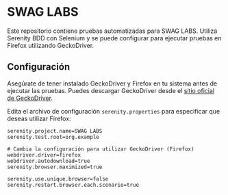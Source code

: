# SWAG LABS

Este repositorio contiene pruebas automatizadas para SWAG LABS. Utiliza Serenity BDD con Selenium y se puede configurar para ejecutar pruebas en Firefox utilizando GeckoDriver.

## Configuración

Asegúrate de tener instalado GeckoDriver y Firefox en tu sistema antes de ejecutar las pruebas. Puedes descargar GeckoDriver desde el [sitio oficial de GeckoDriver](https://github.com/mozilla/geckodriver/releases).

Edita el archivo de configuración `serenity.properties` para especificar que deseas utilizar Firefox:

```properties
serenity.project.name=SWAG LABS
serenity.test.root=org.example

# Cambia la configuración para utilizar GeckoDriver (Firefox)
webdriver.driver=firefox
webdriver.autodownload=true
serenity.browser.maximized=true

serenity.use.unique.browser=false
serenity.restart.browser.each.scenario=true
